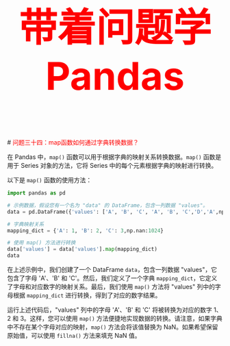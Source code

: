 



<p style="font-size: 90px;font-weight: bold;text-align: center;color: red;">带着问题学Pandas</p>
# <font color='red'>问题三十四：map函数如何通过字典转换数据？</font>

在 Pandas 中，`map()` 函数可以用于根据字典的映射关系转换数据。`map()` 函数是用于 Series 对象的方法，它将 Series 中的每个元素根据字典的映射进行转换。

以下是 `map()` 函数的使用方法：

```python
import pandas as pd

# 示例数据，假设您有一个名为 "data" 的 DataFrame，包含一列数据 "values"。
data = pd.DataFrame({'values': ['A', 'B', 'C', 'A', 'B', 'C','D','A',np.nan,'E','C']})

# 字典映射关系
mapping_dict = {'A': 1, 'B': 2, 'C': 3,np.nan:1024}

# 使用 map() 方法进行转换
data['values'] = data['values'].map(mapping_dict)
data
```

在上述示例中，我们创建了一个 DataFrame `data`，包含一列数据 "values"，它包含了字母 'A'、'B' 和 'C'。然后，我们定义了一个字典 `mapping_dict`，它定义了字母和对应数字的映射关系。最后，我们使用 `map()` 方法将 "values" 列中的字母根据 `mapping_dict` 进行转换，得到了对应的数字结果。

运行上述代码后，"values" 列中的字母 'A'、'B' 和 'C' 将被转换为对应的数字 1、2 和 3。这样，您可以使用 `map()` 方法便捷地实现数据的转换。请注意，如果字典中不存在某个字母对应的映射，`map()` 方法会将该值替换为 NaN。如果希望保留原始值，可以使用 `fillna()` 方法来填充 NaN 值。

